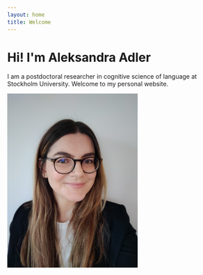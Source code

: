 ```yaml
---
layout: home
title: Welcome
---
```


# Hi! I'm Aleksandra Adler

I am a postdoctoral researcher in cognitive science of language at Stockholm University.
Welcome to my personal website.


<img src="adler_tolk.jpg" alt="My Photo" class="center" width="300" height="400">

